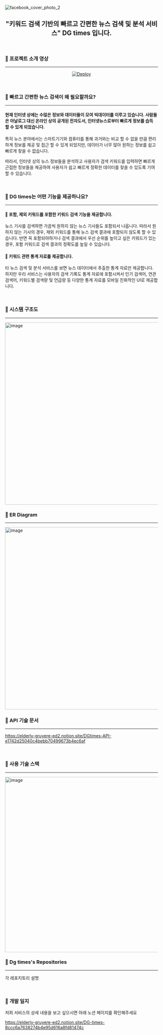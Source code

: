 ![facebook_cover_photo_2](https://user-images.githubusercontent.com/66009926/188244542-493a39d8-99c2-45b0-845d-9f3545e7d9e2.png)


<h2 align="center"> "키워드 검색 기반의 빠르고 간편한 뉴스 검색 및 분석 서비스" DG times 입니다. </h2>

<br/>

### 🐨 프로젝트 소개 영상

---

<p align="center">

<a href="https://youtu.be/vOECZVPOfe0">
  <img src="http://img.youtube.com/vi/vOECZVPOfe0/0.jpg" alt="Deploy">
</a>

</p>

<br/>

### 🐨 빠르고 간편한 뉴스 검색이 왜 필요할까요?

---

#### 현재 인터넷 상에는 수많은 정보와 데이터들이 모여 빅데이터를 이루고 있습니다. 사람들은 아날로그 대신 온라인 상의 공개된 전자도서, 인터넷뉴스로부터 빠르게 정보를 습득 할 수 있게 되었습니다. 

특히 뉴스 분야에서는 스마트기기와 컴퓨터를 통해 과거와는 비교 할 수 없을 만큼 편리하게 정보를 제공 및 접근 할 수 있게 되었지만, 데이터가 너무 많아 원하는 정보를 쉽고 빠르게 찾을 수 없습니다. 

따라서, 인터넷 상의 뉴스 정보들을 분석하고 사용자가 검색 키워드를 입력하면 빠르게 근접한 정보들을 제공하여 사용자가 쉽고 빠르게 정확한 데이터를 찾을 수 있도록 기여할 수 있습니다.

<br/>

### 🐨 DG times는 어떤 기능을 제공하나요?

---

#### 📌 포함, 제외 키워드를 포함한 키워드 검색 기능을 제공합니다.
뉴스 기사를 검색하면 가끔씩 원하지 않는 뉴스 기사들도 포함되서 나옵니다. 따라서 원하지 않는 기사의 경우, 제외 키워드를 통해 뉴스 검색 결과에 포함되지 않도록 할 수 있습니다. 
반면 꼭 포함되야하거나 검색 결과에서 우선 순위를 높이고 싶은 키워드가 있는 경우, 포함 키워드로 검색 결과의 정확도를 높일 수 있습니다.


#### 📌 키워드 관련 통계 자료를 제공합니다.
타 뉴스 검색 및 분석 서비스를 보면 뉴스 데이터에서 추출한 통계 자료만 제공합니다. 
하지만 우리 서비스는 사용자의 검색 기록도 통계 자료에 포함시켜서 인기 검색어, 연관 검색어, 키워드별 검색량 및 언급량 등 다양한 통계 자료를 모바일 친화적인 UI로 제공합니다.

<br/>

### 🐨  시스템 구조도

---

<img width="600" alt="image" src="https://user-images.githubusercontent.com/66009926/190565188-a83a947d-0d10-4baa-b2e9-929b41dc07f6.jpg">


<br/>

### 🐨 ER Diagram

---

<img width="600" alt="image" src="https://user-images.githubusercontent.com/66009926/190562540-3073a6c3-58a7-4cee-86d9-d3c322bdd133.png">

<br/>

### 🐨 API 기술 문서

---


https://elderly-gruyere-ed2.notion.site/DGtimes-API-e1742d25040c4bebb70499673b4ec6af

<br/>

### 🐨 사용 기술 스택

---

<img width="577" alt="image" src="https://user-images.githubusercontent.com/66009926/190564914-ead4d700-5035-4de3-a103-a6b51dadb839.png">

<br/>


### 🐨 Dg times's Repositories

---

각 레포지토리 설명

<br/>

### 🐨  개발 일지
저희 서비스의 상세 내용을 보고 싶으시면 아래 노션 페이지를 확인해주세요

https://elderly-gruyere-ed2.notion.site/DG-times-8ccc6a7638274b4e95d616a8fd81474c
